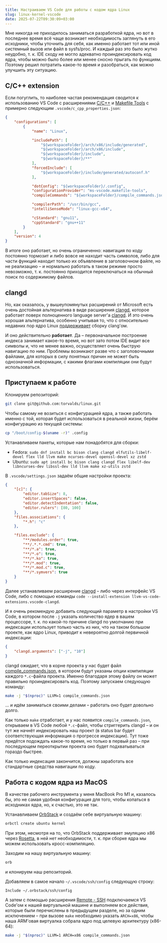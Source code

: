 ```yaml
---
title: Настраиваем VS Code для работы с кодом ядра Linux
slug: linux-kernel-vscode
date: 2025-07-22T09:30:09+03:00
---
```


Мне никогда не приходилось заниматься разработкой ядра, но вот в последнее время всё чаще возникает необходимость заглянуть в его исходники, чтобы уточнить для себя, как именно работает тот или иной системный вызов или файл в sysfs/proc. И каждый раз это было жутко неудобно, т. к. IDE сходу не могло адекватно проиндексировать код ядра, чтобы можно было более или менее сносно прыгать по функциям. Поэтому решил потратить какое-то время и разобраться, как можно улучшить эту ситуацию.

## C/C++ extension

Если погуглить, то наиболее частая рекомендация сводится к использованию VS Code с расширениями [C/C++](https://marketplace.visualstudio.com/items?itemName=ms-vscode.cpptools) и [Makefile Tools](https://marketplace.visualstudio.com/items?itemName=ms-vscode.makefile-tools) с примерно следующим `.vscode/c_cpp_properties.json`:

```json
{
    "configurations": [
        {
            "name": "Linux",

            "includePath": [
                "${workspaceFolder}/arch/x86/include/generated",
                "${workspaceFolder}/arch/x86/include",
                "${workspaceFolder}/include",
                "${workspaceFolder}/**"
            ],
            "forcedInclude": [
                "${workspaceFolder}/include/generated/autoconf.h"
            ],

            "dotConfig": "${workspaceFolder}/.config",
            "configurationProvider": "ms-vscode.makefile-tools",
            "compileCommands": "${workspaceFolder}/compile_commands.json",

            "compilerPath": "/usr/bin/gcc",
            "intelliSenseMode": "linux-gcc-x64",

            "cStandard": "gnu11",
            "cppStandard": "gnu++11"
        }
    ],
    "version": 4
}
```

В итоге оно работает, но очень ограниченно: навигация по коду постоянно тормозит и либо вовсе не находит часть символов, либо для части функций находит только их объявление в заголовочном файле, но не реализацию – и нормально работать в таком режиме просто невозможно, т. к. постоянно приходится переключаться на обычный поиск по содержимому файлов.

## clangd

Но, как оказалось, у вышеупомянутых расширений от Microsoft есть очень достойная альтернатива в виде расширения [clangd](https://marketplace.visualstudio.com/items?itemName=llvm-vs-code-extensions.vscode-clangd), которое работает поверх полноценного language server'а [clangd](https://clangd.llvm.org/). И это очень хорошая альтернатива, особенно учитывая то, что с относительно недавних пор ядро Linux [поддерживает](https://docs.kernel.org/kbuild/llvm.html) сборку clang'ом.

И оно действительно **работает**. Да – первоначальное построение индекса занимает какое-то время, но вот зато потом IDE видит все символы и, что не менее важно, осуществляет очень быструю навигацию по ним. Проблемы возникают разве что с заголовочными файлами, для которых в силу понятных причин не может быть однозначной информации, с какими флагами компиляции они будут использоваться.

## Приступаем к работе

Клонируем репозиторий:

```bash
git clone git@github.com:torvalds/linux.git
```

Чтобы самому не возиться с конфигурацией ядра, а также работать именно с той, которая будет использоваться в реальной жизни, берём конфигурацию из текущей системы:

```bash
cp "/boot/config-$(uname -r)" .config
```

Устанавливаем пакеты, которые нам понадобятся для сборки:
* Fedora: `sudo dnf install bc bison clang clangd elfutils-libelf-devel flex lld llvm make ncurses-devel openssl-devel xz zstd`
* Ubuntu: `sudo apt install bc bison clang clangd flex libelf-dev libncurses-dev libssl-dev lld llvm make xz-utils zstd`

В `.vscode/settings.json` задаём общие настройки проекта:

```json
{
    "[c]": {
        "editor.tabSize": 8,
        "editor.insertSpaces": false,
        "editor.detectIndentation": false,
        "editor.rulers": [80, 100]
    },
    "files.associations": {
        "*.h": "c"
    },

    "files.exclude": {
        "**/modules.order": true,
        "**/.*.*.cmd": true,
        "**/*.a": true,
        "**/*.o": true,
        "**/*.ko": true,
        "**/*.mod": true,
        "**/*.mod.c": true,
        "**/*.symvers": true
    }
}
```

Далее устанавливаем расширение [clangd](https://marketplace.visualstudio.com/items?itemName=llvm-vs-code-extensions.vscode-clangd) – либо через интерфейс VS Code, либо с помощью команды `code --install-extension llvm-vs-code-extensions.vscode-clangd`.

И я очень рекомендую добавить следующий параметр в настройки VS Code, в котором после `-j` указать количество ядер в вашем процессоре, т. к. по какой-то причине clangd по умолчанию при индексации использует только часть из них, что на таком большом проекте, как ядро Linux, приводит к невероятно долгой первичной индексации:

```json
{
    "clangd.arguments": ["-j", "10"]
}
```

clangd ожидает, что в корне проекта у нас будет файл [compile_commands.json](https://clang.llvm.org/docs/JSONCompilationDatabase.html), в котором будут указаны опции компиляции каждого `*.c`-файла проекта. Именно благодаря этому файлу он может правильно проиндексировать код. Поэтому запускаем следующую команду:

```bash
make -j "$(nproc)" LLVM=1 compile_commands.json
```

... и идём заниматься своими делами – работать оно будет довольно долго.

Как только `make` отработает, и у нас появится `compile_commands.json`, открываем в VS Code любой `*.c`-файл, чтобы стриггерить clangd – и он тут же начнёт индексировать наш проект (в status bar будет соответствующая информация о прогрессе индексации). Тут тоже придётся подождать какое-то время, но только в первый раз – при последующем переоткрытии проекта оно будет подхватываться гораздо быстрее.

Как только индексация закончится, должны заработать все стандартные средства навигации по коду.

## Работа с кодом ядра из MacOS

В качестве рабочего инструмента у меня MacBook Pro M1 и, казалось бы, это не самая удобная конфигурация для того, чтобы копаться в исходниках ядра, но, к счастью, это не так.

Устанавливаем [OrbStack](https://orbstack.dev/) и создаём себе виртуальную машину:

```bash
orbctl create ubuntu kernel
```

При этом, несмотря на то, что OrbStack поддерживает эмуляцию x86 через [Rosetta](https://developer.apple.com/documentation/apple-silicon/about-the-rosetta-translation-environment), в ней нет необходимости, т. к. при сборке ядра мы можем использовать кросс-компиляцию.

Заходим на нашу виртуальную машину:

```bash
orb
```

и клонируем наш репозиторий.

Добавляем в самое начало `~/.vscode/ssh/config` следующую строку:
```
Include ~/.orbstack/ssh/config
```

А затем с помощью расширения [Remote - SSH](https://marketplace.visualstudio.com/items?itemName=ms-vscode-remote.remote-ssh) подключаемся VS Code'ом к нашей виртуальной машине и выполняем все действия, которые были перечислены в предыдущем разделе, но за одним исключением – при вызове `make` необходимо указать `ARCH=x86`, чтобы наша ARM'овая виртуалка собрала ядро под целевую архитектуру (x86-64):

```bash
make -j "$(nproc)" LLVM=1 ARCH=x86 compile_commands.json
```
